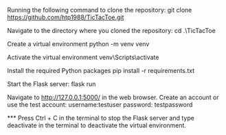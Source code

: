 Running the following command to clone the repository: 
git clone https://github.com/htp1988/TicTacToe.git

Navigate to the directory where you cloned the repository:
cd .\TicTacToe

Create a virtual environment
python -m venv venv

Activate the virtual environment
venv\Scripts\activate

Install the required Python packages
pip install -r requirements.txt

Start the Flask server:
flask run

Navigate to http://127.0.0.1:5000/ in the web browser.
Create an account or use the test account: 
    username:testuser
    password: testpassword

*** Press Ctrl + C in the terminal to stop the Flask server and type deactivate in the terminal to deactivate the virtual environment.
